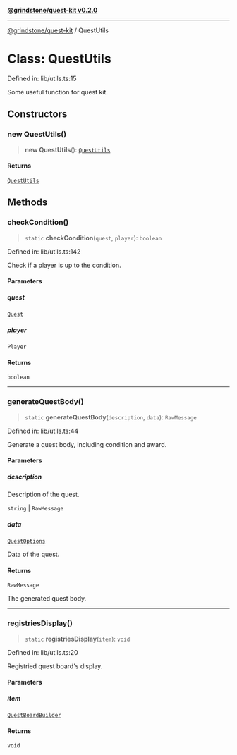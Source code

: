 [**@grindstone/quest-kit v0.2.0**](../README.md)

***

[@grindstone/quest-kit](../globals.md) / QuestUtils

# Class: QuestUtils

Defined in: lib/utils.ts:15

Some useful function for quest kit.

## Constructors

### new QuestUtils()

> **new QuestUtils**(): [`QuestUtils`](QuestUtils.md)

#### Returns

[`QuestUtils`](QuestUtils.md)

## Methods

### checkCondition()

> `static` **checkCondition**(`quest`, `player`): `boolean`

Defined in: lib/utils.ts:142

Check if a player is up to the condition.

#### Parameters

##### quest

[`Quest`](Quest.md)

##### player

`Player`

#### Returns

`boolean`

***

### generateQuestBody()

> `static` **generateQuestBody**(`description`, `data`): `RawMessage`

Defined in: lib/utils.ts:44

Generate a quest body, including condition and award.

#### Parameters

##### description

Description of the quest.

`string` | `RawMessage`

##### data

[`QuestOptions`](../interfaces/QuestOptions.md)

Data of the quest.

#### Returns

`RawMessage`

The generated quest body.

***

### registriesDisplay()

> `static` **registriesDisplay**(`item`): `void`

Defined in: lib/utils.ts:20

Registried quest board's display.

#### Parameters

##### item

[`QuestBoardBuilder`](QuestBoardBuilder.md)

#### Returns

`void`
